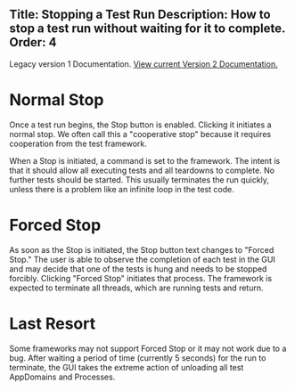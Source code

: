 Title: Stopping a Test Run
Description: How to stop a test run without waiting for it to complete.
Order: 4
---
<div class="notice">
    Legacy version 1 Documentation. <a href="/testcentric-runner/">View current Version 2 Documentation.</a>
</div>

# Normal Stop

Once a test run begins, the Stop button is enabled. Clicking it initiates a normal stop. We often call this a "cooperative stop" because it requires cooperation from the test framework.

When a Stop is initiated, a command is set to the framework. The intent is that it should allow all executing tests and all teardowns to complete. No further tests should be started. This usually terminates the run quickly, unless there is a problem like an infinite loop in the test code.

# Forced Stop

As soon as the Stop is initiated, the Stop button text changes to "Forced Stop." The user is able to observe the completion of each test in the GUI and may decide that one of the tests is hung and needs to be stopped forcibly. Clicking "Forced Stop" initiates that process. The framework is expected to terminate all threads, which are running tests and return.

# Last Resort

Some frameworks may not support Forced Stop or it may not work due to a bug. After waiting a period of time (currently 5 seconds) for the run to terminate, the GUI takes the extreme action of unloading all test AppDomains and Processes.
